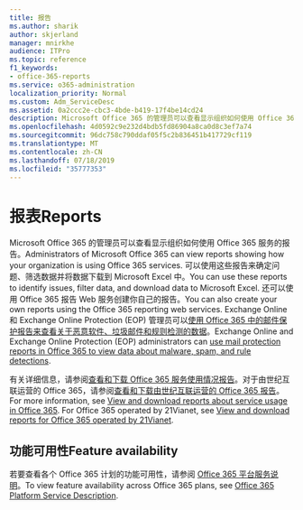 ```yaml
---
title: 报告
ms.author: sharik
author: skjerland
manager: mnirkhe
audience: ITPro
ms.topic: reference
f1_keywords:
- office-365-reports
ms.service: o365-administration
localization_priority: Normal
ms.custom: Adm_ServiceDesc
ms.assetid: 0a2ccc2e-cbc3-4bde-b419-17f4be14cd24
description: Microsoft Office 365 的管理员可以查看显示组织如何使用 Office 365 服务的报告。 可以使用这些报告来确定问题、筛选数据并将数据下载到 Microsoft Excel 中。 还可以使用 Office 365 报告 Web 服务创建你自己的报告。 Exchange Online 和 Exchange Online Protection (EOP) 管理员可以使用 Office 365 中的邮件保护报告来查看关于恶意软件、垃圾邮件和规则检测的数据。
ms.openlocfilehash: 4d0592c9e232d4bdb5fd86904a8ca0d8c3ef7a74
ms.sourcegitcommit: 96dc758c790ddaf05f5c2b836451b417729cf119
ms.translationtype: MT
ms.contentlocale: zh-CN
ms.lasthandoff: 07/18/2019
ms.locfileid: "35777353"
---
```

# <a name="reports"></a><span data-ttu-id="47d81-106">报表</span><span class="sxs-lookup"><span data-stu-id="47d81-106">Reports</span></span>

<span data-ttu-id="47d81-107">Microsoft Office 365 的管理员可以查看显示组织如何使用 Office 365 服务的报告。</span><span class="sxs-lookup"><span data-stu-id="47d81-107">Administrators of Microsoft Office 365 can view reports showing how your organization is using Office 365 services.</span></span> <span data-ttu-id="47d81-108">可以使用这些报告来确定问题、筛选数据并将数据下载到 Microsoft Excel 中。</span><span class="sxs-lookup"><span data-stu-id="47d81-108">You can use these reports to identify issues, filter data, and download data to Microsoft Excel.</span></span> <span data-ttu-id="47d81-109">还可以使用 Office 365 报告 Web 服务创建你自己的报告。</span><span class="sxs-lookup"><span data-stu-id="47d81-109">You can also create your own reports using the Office 365 reporting web services.</span></span> <span data-ttu-id="47d81-110">Exchange Online 和 Exchange Online Protection (EOP) 管理员可以[使用 Office 365 中的邮件保护报告来查看关于恶意软件、垃圾邮件和规则检测的数据](https://go.microsoft.com/fwlink/p/?LinkId=401102)。</span><span class="sxs-lookup"><span data-stu-id="47d81-110">Exchange Online and Exchange Online Protection (EOP) administrators can [use mail protection reports in Office 365 to view data about malware, spam, and rule detections](https://go.microsoft.com/fwlink/p/?LinkId=401102).</span></span>
  
<span data-ttu-id="47d81-p103">有关详细信息，请参阅[查看和下载 Office 365 服务使用情况报告](https://go.microsoft.com/fwlink/p/?LinkID=270182)。对于由世纪互联运营的 Office 365，请参阅[查看和下载由世纪互联运营的 Office 365 报告](http://go.microsoft.com/fwlink/?LinkID=733348&amp;clcid=0x409)。</span><span class="sxs-lookup"><span data-stu-id="47d81-p103">For more information, see [View and download reports about service usage in Office 365](https://go.microsoft.com/fwlink/p/?LinkID=270182). For Office 365 operated by 21Vianet, see [View and download reports for Office 365 operated by 21Vianet](http://go.microsoft.com/fwlink/?LinkID=733348&amp;clcid=0x409).</span></span>
  
## <a name="feature-availability"></a><span data-ttu-id="47d81-113">功能可用性</span><span class="sxs-lookup"><span data-stu-id="47d81-113">Feature availability</span></span>

<span data-ttu-id="47d81-114">若要查看各个 Office 365 计划的功能可用性，请参阅 [Office 365 平台服务说明](https://technet.microsoft.com/en-us/library/office-365-platform-service-description.aspx)。</span><span class="sxs-lookup"><span data-stu-id="47d81-114">To view feature availability across Office 365 plans, see [Office 365 Platform Service Description](https://technet.microsoft.com/en-us/library/office-365-platform-service-description.aspx).</span></span>
  

